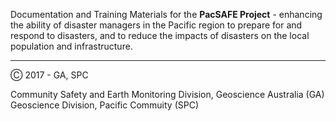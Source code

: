

Documentation and Training Materials for the **PacSAFE Project** - enhancing the ability of disaster managers in the Pacific region to prepare for and respond to disasters, and to reduce the impacts of disasters on the local population and infrastructure.


---

Ⓒ 2017 -  GA, SPC

Community Safety and Earth Monitoring Division, Geoscience Australia (GA)
Geoscience Division, Pacific Commuity (SPC)

